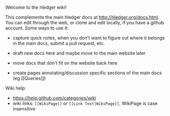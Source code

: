 Welcome to the hledger wiki!

This complements the main hledger docs at http://hledger.org/docs.html. 
You can edit through the web, or clone and edit locally, if you have a github account.
Some ways to use it:

- capture quick notes, when you don't want to figure out where it belongs in the main docs, submit a pull request, etc.

- draft new docs here and maybe move to the main website later

- move docs that don't fit on the website back here

- create pages annotating/discussion specific sections of the main docs (eg [[Queries]])

Wiki help:
- https://help.github.com/categories/wiki
- wiki links: `[[WikiPage]]` or `[[Link Text|WikiPage]]`, WikiPage is case insensitive


